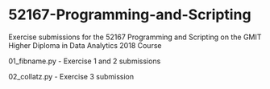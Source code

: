 # 52167-Programming-and-Scripting
Exercise submissions for the 52167 Programming and Scripting on the GMIT Higher Diploma in Data Analytics 2018 Course


01_fibname.py - Exercise 1 and 2 submissions

02_collatz.py - Exercise 3 submission
